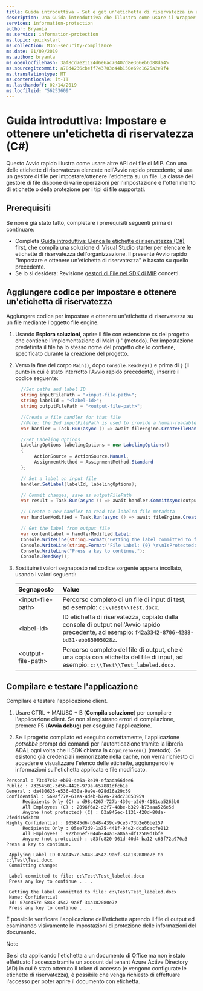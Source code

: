 ```yaml
---
title: Guida introduttiva - Set e get un'etichetta di riservatezza in un file usando il C# MIP SDK
description: Una Guida introduttiva che illustra come usare il Wrapper di .NET SDK di Microsoft informazioni protezione per impostare e ottenere un'etichetta di riservatezza su un file.
services: information-protection
author: BryanLa
ms.service: information-protection
ms.topic: quickstart
ms.collection: M365-security-compliance
ms.date: 01/09/2019
ms.author: bryanla
ms.openlocfilehash: 3af8cd7e21124d6e6ac70407d8e366eb6d88da45
ms.sourcegitcommit: a78d4236cbeff743703c44b150e69c1625a2e9f4
ms.translationtype: MT
ms.contentlocale: it-IT
ms.lasthandoff: 02/14/2019
ms.locfileid: "56253609"
---
```

# <a name="quickstart-set-and-get-a-sensitivity-label-c"></a>Guida introduttiva: Impostare e ottenere un'etichetta di riservatezza (C#)

Questo Avvio rapido illustra come usare altre API dei file di MIP. Con una delle etichette di riservatezza elencate nell'Avvio rapido precedente, si usa un gestore di file per impostare/ottenere l'etichetta su un file. La classe del gestore di file dispone di varie operazioni per l'impostazione e l'ottenimento di etichette o della protezione per i tipi di file supportati.

## <a name="prerequisites"></a>Prerequisiti

Se non è già stato fatto, completare i prerequisiti seguenti prima di continuare:

- Completa [Guida introduttiva: Elenca le etichette di riservatezza (C#)](quick-file-list-labels-csharp.md) first, che compila una soluzione di Visual Studio starter per elencare le etichette di riservatezza dell'organizzazione. Il presente Avvio rapido "Impostare e ottenere un'etichetta di riservatezza" è basato su quello precedente.
- Se lo si desidera: Revisione [gestori di File nel SDK di MIP](concept-handler-file-cpp.md) concetti.

## <a name="add-logic-to-set-and-get-a-sensitivity-label"></a>Aggiungere codice per impostare e ottenere un'etichetta di riservatezza

Aggiungere codice per impostare e ottenere un'etichetta di riservatezza su un file mediante l'oggetto file engine. 

1. Usando **Esplora soluzioni**, aprire il file con estensione cs del progetto che contiene l'implementazione di Main () ' (metodo). Per impostazione predefinita il file ha lo stesso nome del progetto che lo contiene, specificato durante la creazione del progetto. 

2. Verso la fine del corpo `Main()`, dopo `Console.ReadKey()` e prima di `}` (il punto in cui è stato interrotto l'Avvio rapido precedente), inserire il codice seguente:

   ```csharp
     //Set paths and label ID
     string inputFilePath = "<input-file-path>";
     string labelId = "<label-id>";
     string outputFilePath = "<output-file-path>";

     //Create a file handler for that file
     //Note: the 2nd inputFilePath is used to provide a human-readable content identifier for admin auditing. 
     var handler = Task.Run(async () => await fileEngine.CreateFileHandlerAsync(inputFilePath, inputFilePath, ContentState.Rest, true)).Result;

     //Set Labeling Options
     LabelingOptions labelingOptions = new LabelingOptions()
     {
          ActionSource = ActionSource.Manual,
          AssignmentMethod = AssignmentMethod.Standard
     };

     // Set a label on input file
     handler.SetLabel(labelId, labelingOptions);

     // Commit changes, save as outputFilePath
     var result = Task.Run(async () => await handler.CommitAsync(outputFilePath)).Result;

     // Create a new handler to read the labeled file metadata
     var handlerModified = Task.Run(async () => await fileEngine.CreateFileHandlerAsync(outputFilePath, outputFilePath, ContentState.Rest, true)).Result;

     // Get the label from output file
     var contentLabel = handlerModified.Label;
     Console.WriteLine(string.Format("Getting the label committed to file: {0}", outputFilePath));
     Console.WriteLine(string.Format("File Label: {0} \r\nIsProtected: {1}", contentLabel.Label, contentLabel.IsProtectionAppliedFromLabel.ToString()));
     Console.WriteLine("Press a key to continue.");
     Console.ReadKey();
   ```

3. Sostituire i valori segnaposto nel codice sorgente appena incollato, usando i valori seguenti:

   | Segnaposto | Value |
   |:----------- |:----- |
   | \<input-file-path\> | Percorso completo di un file di input di test, ad esempio: `c:\\Test\\Test.docx`. |
   | \<label-id\> | ID etichetta di riservatezza, copiato dalla console di output nell'Avvio rapido precedente, ad esempio: `f42a3342-8706-4288-bd31-ebb85995028z`. |
   | \<output-file-path\> | Percorso completo del file di output, che è una copia con etichetta del file di input, ad esempio: `c:\\Test\\Test_labeled.docx`. |

## <a name="build-and-test-the-application"></a>Compilare e testare l'applicazione

Compilare e testare l'applicazione client. 

1. Usare CTRL + MAIUSC + B (**Compila soluzione**) per compilare l'applicazione client. Se non si registrano errori di compilazione, premere F5 (**Avvia debug**) per eseguire l'applicazione.

2. Se il progetto compilato ed eseguito correttamente, l'applicazione *potrebbe* prompt dei comandi per l'autenticazione tramite la libreria ADAL ogni volta che il SDK chiama la `AcquireToken()` (metodo). Se esistono già credenziali memorizzate nella cache, non verrà richiesto di accedere e visualizzare l'elenco delle etichette, aggiungendo le informazioni sull'etichetta applicata e file modificato.

  ```console   
  Personal : 73c47c6a-eb00-4a6a-8e19-efaada66dee6
  Public : 73254501-3d5b-4426-979a-657881dfcb1e
  General : da480625-e536-430a-9a9e-028d16a29c59
  Confidential : 569af77e-61ea-4deb-b7e6-79dc73653959
        Recipients Only (C) : d98c4267-727b-430e-a2d9-4181ca5265b0
        All Employees (C) : 2096f6a2-d2f7-48be-b329-b73aaa526e5d
        Anyone (not protected) (C) : 63a945ec-1131-420d-80da-2fedd15d3bc0
  Highly Confidential : 905845d6-b548-439c-9ce5-73b2e06be157
        Recipients Only : 05ee72d9-1a75-441f-94e2-dca5cacfe012
        All Employees : 922b06ef-044b-44a3-a8aa-df12509d1bfe
        Anyone (not protected) : c83fc820-961d-40d4-ba12-c63f72a970a3
  Press a key to continue.

   Applying Label ID 074e457c-5848-4542-9a6f-34a182080e7z to c:\Test\Test.docx
   Committing changes
   
   Label committed to file: c:\Test\Test_labeled.docx
   Press any key to continue . . .
  
   Getting the label committed to file: c:\Test\Test_labeled.docx
   Name: Confidential
   Id: 074e457c-5848-4542-9a6f-34a182080e7z
   Press any key to continue . . .
   ```

È possibile verificare l'applicazione dell'etichetta aprendo il file di output ed esaminando visivamente le impostazioni di protezione delle informazioni del documento.

> [!NOTE]
> Se si sta applicando l'etichetta a un documento di Office ma non è stato effettuato l'accesso tramite un account del tenant Azure Active Directory (AD) in cui è stato ottenuto il token di accesso (e vengono configurate le etichette di riservatezza), è possibile che venga richiesto di effettuare l'accesso per poter aprire il documento con etichetta. 

